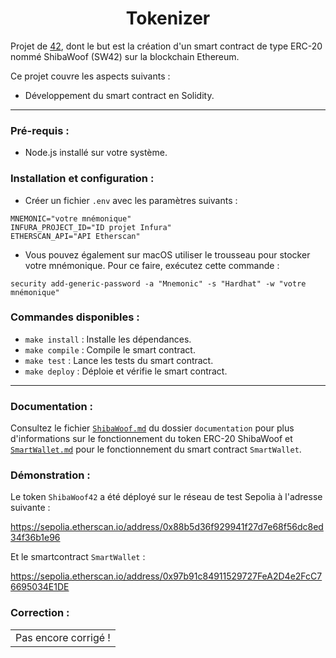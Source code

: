 <h1 align="center">Tokenizer</h1>

Projet de [42](https://42.fr/), dont le but est la création d'un smart contract de type ERC-20 nommé ShibaWoof (SW42) sur la blockchain Ethereum.

Ce projet couvre les aspects suivants :

- Développement du smart contract en Solidity.

---

### Pré-requis :

- Node.js installé sur votre système.

### Installation et configuration :

- Créer un fichier `.env` avec les paramètres suivants :

```
MNEMONIC="votre mnémonique"
INFURA_PROJECT_ID="ID projet Infura"
ETHERSCAN_API="API Etherscan"
```

- Vous pouvez également sur macOS utiliser le trousseau pour stocker votre mnémonique. Pour ce faire, exécutez cette commande :

```
security add-generic-password -a "Mnemonic" -s "Hardhat" -w "votre mnémonique"
```

### Commandes disponibles :

- `make install` : Installe les dépendances.
- `make compile` : Compile le smart contract.
- `make test` : Lance les tests du smart contract.
- `make deploy` : Déploie et vérifie le smart contract.

---

### Documentation :

Consultez le fichier [`ShibaWoof.md`](./documentation/ShibaWoof.md) du dossier `documentation` pour plus d'informations sur le fonctionnement du token ERC-20 ShibaWoof et [`SmartWallet.md`](./documentation/SmartWallet.md) pour le fonctionnement du smart contract `SmartWallet`.

### Démonstration :

Le token `ShibaWoof42` a été déployé sur le réseau de test Sepolia à l'adresse suivante :

https://sepolia.etherscan.io/address/0x88b5d36f929941f27d7e68f56dc8ed34f36b1e96

Et le smartcontract `SmartWallet` :

https://sepolia.etherscan.io/address/0x97b91c84911529727FeA2D4e2FcC76695034E1DE

### Correction :

| |
| --- |
| Pas encore corrigé ! |
